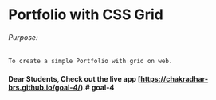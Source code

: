 # Portfolio with CSS Grid

###### Purpose:
    To create a simple Portfolio with grid on web.

#### Dear Students, Check out the live app [https://chakradhar-brs.github.io/goal-4/).#   g o a l - 4 
 
 
